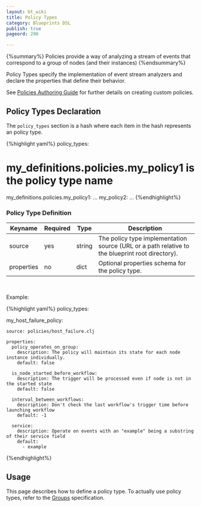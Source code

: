 ```yaml
---
layout: bt_wiki
title: Policy Types
category: Blueprints DSL
publish: true
pageord: 290

---
```

{%summary%}
Policies provide a way of analyzing a stream of events that correspond to a group of nodes (and their instances)
{%endsummary%}

Policy Types specify the implementation of event stream analyzers and declare the properties that define their behavior.

See [Policies Authoring Guide](guide-authoring-policies.html) for further details on creating custom policies.

## Policy Types Declaration

The `policy_types` section is a hash where each item in the hash represents an policy type.

{%highlight yaml%}
policy_types:
  # my_definitions.policies.my_policy1 is the policy type name
  my_definitions.policies.my_policy1:
    ...
  my_policy2:
    ...
{%endhighlight%}


### Policy Type Definition

Keyname     | Required | Type        | Description
----------- | -------- | ----        | -----------
source      | yes      | string      | The policy type implementation source (URL or a path relative to the blueprint root directory).
properties  | no       | dict        | Optional properties schema for the policy type.


<br>


Example:

{%highlight yaml%}
policy_types:

  my_host_failure_policy:

    source: policies/host_failure.clj

    properties:
      policy_operates_on_group:
        description: The policy will maintain its state for each node instance individually.
        default: false

      is_node_started_before_workflow:
        description: The trigger will be processed even if node is not in the started state
        default: false

      interval_between_workflows:
        description: Don't check the last workflow's trigger time before launching workflow
        default: -1

      service:
        description: Operate on events with an "example" being a substring of their service field
        default:
          - example

{%endhighlight%}

## Usage
This page describes how to define a policy type. To actually use policy types,
refer to the [Groups](dsl-spec-groups.html) specification.
